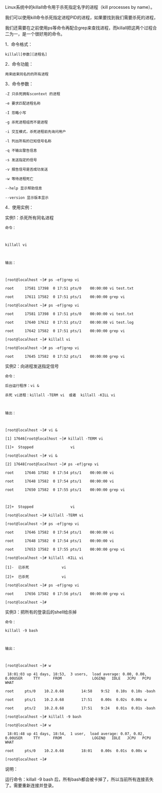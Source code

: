 Linux系统中的killall命令用于杀死指定名字的进程（kill processes by name）。



我们可以使用kill命令杀死指定进程PID的进程，如果要找到我们需要杀死的进程，



我们还需要在之前使用ps等命令再配合grep来查找进程，而killall把这两个过程合二为一，是一个很好用的命令。



1．命令格式：



    killall[参数][进程名]



2．命令功能：



    用来结束同名的的所有进程



3．命令参数：



    -Z 只杀死拥有scontext 的进程

    -e 要求匹配进程名称

    -I 忽略小写

    -g 杀死进程组而不是进程

    -i 交互模式，杀死进程前先询问用户

    -l 列出所有的已知信号名称

    -q 不输出警告信息

    -s 发送指定的信号

    -v 报告信号是否成功发送

    -w 等待进程死亡

    --help 显示帮助信息

    --version 显示版本显示



4．使用实例：



实例1：杀死所有同名进程



    命令：



    killall vi



    输出：



    [root@localhost ~]# ps -ef|grep vi

    root     17581 17398  0 17:51 pts/0    00:00:00 vi test.txt

    root     17611 17582  0 17:51 pts/1    00:00:00 grep vi

    [root@localhost ~]# ps -ef|grep vi

    root     17581 17398  0 17:51 pts/0    00:00:00 vi test.txt

    root     17640 17612  0 17:51 pts/2    00:00:00 vi test.log

    root     17642 17582  0 17:51 pts/1    00:00:00 grep vi

    [root@localhost ~]# killall vi

    [root@localhost ~]# ps -ef|grep vi

    root     17645 17582  0 17:52 pts/1    00:00:00 grep vi



实例2：向进程发送指定信号



    命令：

    后台运行程序：vi &

    杀死 vi进程：killall -TERM vi  或者  killall -KILL vi

    

    输出：

    

    [root@localhost ~]# vi & 

    [1] 17646[root@localhost ~]# killall -TERM vi

    [1]+  Stopped                 vi

    [root@localhost ~]# vi & 

    [2] 17648[root@localhost ~]# ps -ef|grep vi

    root     17646 17582  0 17:54 pts/1    00:00:00 vi

    root     17648 17582  0 17:54 pts/1    00:00:00 vi

    root     17650 17582  0 17:55 pts/1    00:00:00 grep vi

    

    [2]+  Stopped                 vi

    [root@localhost ~]# killall -TERM vi

    [root@localhost ~]# ps -ef|grep vi

    root     17646 17582  0 17:54 pts/1    00:00:00 vi

    root     17648 17582  0 17:54 pts/1    00:00:00 vi

    root     17653 17582  0 17:55 pts/1    00:00:00 grep vi

    [root@localhost ~]# killall -KILL vi

    [1]-  已杀死               vi

    [2]+  已杀死               vi

    [root@localhost ~]# ps -ef|grep vi

    root     17656 17582  0 17:56 pts/1    00:00:00 grep vi

    [root@localhost ~]#



实例3：把所有的登录后的shell给杀掉



    命令：

    killall -9 bash

    

    输出：

    

    [root@localhost ~]# w

     18:01:03 up 41 days, 18:53,  3 users,  load average: 0.00, 0.00, 0.00USER     TTY      FROM              LOGIN@   IDLE   JCPU   PCPU WHAT

    root     pts/0    10.2.0.68        14:58    9:52   0.10s  0.10s -bash

    root     pts/1    10.2.0.68        17:51    0.00s  0.02s  0.00s w

    root     pts/2    10.2.0.68        17:51    9:24   0.01s  0.01s -bash

    [root@localhost ~]# killall -9 bash

    [root@localhost ~]# w

     18:01:48 up 41 days, 18:54,  1 user,  load average: 0.07, 0.02, 0.00USER     TTY      FROM              LOGIN@   IDLE   JCPU   PCPU WHAT

    root     pts/0    10.2.0.68        18:01    0.00s  0.01s  0.00s w

    [root@localhost ~]#



说明：



运行命令：killall -9 bash 后，所有bash都会被卡掉了，所以当前所有连接丢失了。需要重新连接并登录。
